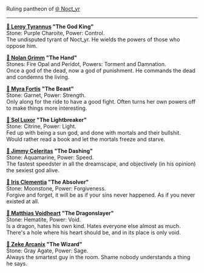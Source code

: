 Ruling pantheon of [🌐 Noct_yr](../../-noctyr.md)

---

**[🖤 Leroy Tyrannus](../../-leroy-tyrannus.md) "The God King"**  
Stone: Purple Charoite, Power: Control.  
The undisputed tyrant of Noct_yr. He wields the powers of those who oppose him.

**[🖤 Nolan Grimm](../../-nolan-grimm.md) "The Hand"**  
Stones: Fire Opal and Peridot, Powers: Torment and Damnation.  
Once a god of the dead, now a god of punishment. He commands the dead and condemns the living.

**[🖤 Myra Fortis](../../-myra-fortis.md) "The Beast"**  
Stone: Garnet, Power: Strength.  
Only along for the ride to have a good fight. Often turns her own powers off to make things more interesting.

**[🖤 Sol Luxor](../../-sol-luxor.md) "The Lightbreaker"**  
Stone: Citrine, Power: Light.  
Fed up with being a sun god, and done with mortals and their bullshit. Would rather read a book and let the mortals freeze and starve.

**[🖤 Jimmy Celeritas](../../-jimmy-celeritas.md) "The Dashing"**  
Stone: Aquamarine, Power: Speed.  
The fastest speedster in all the dreamscape, and objectively (in his opinion) the sexiest god alive.

**[🖤 Iris Clementia](../../-iris-clementia.md) "The Absolver"**  
Stone: Moonstone, Power: Forgiveness.  
Forgive and forget, it will be as if your sins never happened. As if you never existed at all.

**[🖤 Matthias Voidheart](../../-matthias-voidheart.md) "The Dragonslayer"**  
Stone: Hematite, Power: Void.  
Is a dragon, hates his own kind. Hates everyone else almost as much. There's a hole where his heart should be, and in its place is only void.

**[🖤 Zeke Arcanix](../../-zeke-arcanix.md) "The Wizard"**  
Stone: Gray Agate, Power: Sage.  
Always the smartest guy in the room. Shame nobody understands a thing he says.